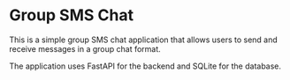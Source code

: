 # Group SMS Chat

This is a simple group SMS chat application that allows users to send and receive messages in a group chat format. 

The application uses FastAPI for the backend and SQLite for the database.
